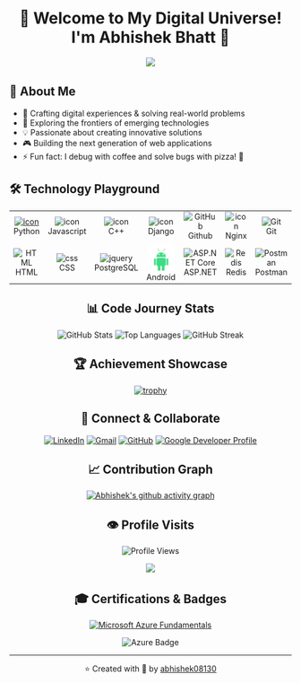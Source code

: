 <div align="center">
  
# 🌟 Welcome to My Digital Universe! I'm Abhishek Bhatt 🚀

<img src="https://user-images.githubusercontent.com/73097560/115834477-dbab4500-a447-11eb-908a-139a6edaec5c.gif">

</div>


## 🎯 About Me
- 🚀 Crafting digital experiences & solving real-world problems
- 🌱 Exploring the frontiers of emerging technologies
- 💡 Passionate about creating innovative solutions
- 🎮 Building the next generation of web applications
- ⚡ Fun fact: I debug with coffee and solve bugs with pizza! 🍕

## 🛠️ Technology Playground
<div align="center">


<table>
  <tr>
    <td align="center" width="96">
      <a href="#macropower-tech">
        <img src="https://techstack-generator.vercel.app/python-icon.svg" alt="icon" width="65" height="65" />
      </a>
      <br>Python
    </td>
    <td align="center" width="96">
        <img src="https://techstack-generator.vercel.app/js-icon.svg" alt="icon" width="65" height="65" />
      <br>Javascript
    </td>
    <td align="center" width="96">
        <img src="https://techstack-generator.vercel.app/cpp-icon.svg" alt="icon" width="65" height="65" />
      <br>C++
    </td>
    <td align="center" width="96">
        <img src="https://techstack-generator.vercel.app/django-icon.svg" alt="icon" width="65" height="65" />
      <br>Django
    </td>
    <td align="center" width="96">
        <img src="https://techstack-generator.vercel.app/github-icon.svg" width="65" height="65" alt="GitHub" />
      <br>Github
    </td>
    <td align="center" width="96">
        <img src="https://techstack-generator.vercel.app/nginx-icon.svg" alt="icon" width="50" height="50" />
      <br>Nginx
    </td>
    <td align="center" width="96">
        <img src="https://skillicons.dev/icons?i=git" width="48" height="48" alt="Git" />
      <br>Git
    </td>
      </tr>
  <tr>
    <td align="center"  width="96">
        <img src="https://skillicons.dev/icons?i=html" width="48" height="48" alt="HTML" />
      <br>HTML
    </td>
    <td align="center" width="96">
        <img src="https://skillicons.dev/icons?i=css" width="48" height="48" alt="css" />
      <br>CSS
    </td>
    <td align="center" width="96">
        <img src="https://skillicons.dev/icons?i=postgres" width="48" height="48" alt="jquery" />
      <br>PostgreSQL
    </td>
    <td align="center" width="96">
        <img src="and.svg" width="48" height="48" alt="android" />
      <br>Android
    </td>
    <td align="center" width="96">
        <img src="https://skillicons.dev/icons?i=dotnet" width="48" height="48" alt="ASP.NET Core" />
      <br>ASP.NET
    </td>
    <td align="center" width="96">
        <img src="https://skillicons.dev/icons?i=redis" width="48" height="48" alt="Redis" />
      <br>Redis
    </td>
    <td align="center" width="96">
        <img src="https://skillicons.dev/icons?i=postman" width="48" height="48" alt="Postman" />
      <br>Postman
    </td>
  </tr>
</table>

## 📊 Code Journey Stats
<div align="center">
  
<img src="https://github-readme-stats.vercel.app/api?username=abhishek08130&show_icons=true&theme=radical&border_radius=10&hide_border=true&bg_color=0D1117" alt="GitHub Stats" />
<img src="https://github-readme-stats.vercel.app/api/top-langs/?username=abhishek08130&layout=compact&theme=radical&border_radius=10&hide_border=true&bg_color=0D1117" alt="Top Languages" />
<img src="https://github-readme-streak-stats.herokuapp.com/?user=abhishek08130&theme=radical&border_radius=10&hide_border=true&background=0D1117" alt="GitHub Streak" />

</div>

## 🏆 Achievement Showcase
<div align="center">
  
[![trophy](https://github-profile-trophy.vercel.app/?username=abhishek08130&theme=radical&row=1&column=7&no-frame=true)](https://github.com/ryo-ma/github-profile-trophy)

</div>

## 🤝 Connect & Collaborate
<div align="center">
  
[![LinkedIn](https://img.shields.io/badge/LinkedIn-0077B5?style=for-the-badge&logo=linkedin&logoColor=white&hover=true)](https://www.linkedin.com/in/abhishekbhatt08130/)
[![Gmail](https://img.shields.io/badge/Gmail-D14836?style=for-the-badge&logo=gmail&logoColor=white)](mailto:abhishekbhatt08130@gmail.com)
[![GitHub](https://img.shields.io/badge/GitHub-100000?style=for-the-badge&logo=github&logoColor=white)](https://github.com/abhishek08130)
[![Google Developer Profile](https://img.shields.io/badge/Google_Developer-4285F4?style=for-the-badge&logo=google&logoColor=white)](https://g.dev/abhishekbhatt)

</div>

## 📈 Contribution Graph
[![Abhishek's github activity graph](https://github-readme-activity-graph.vercel.app/graph?username=abhishek08130&theme=radical&hide_border=true&bg_color=0D1117)](https://github.com/ashutosh00710/github-readme-activity-graph)

<div align="center">
  
## 👁️ Profile Visits
![Profile Views](https://komarev.com/ghpvc/?username=abhishek08130&color=00ff00&style=for-the-badge)

<img src="https://user-images.githubusercontent.com/73097560/115834477-dbab4500-a447-11eb-908a-139a6edaec5c.gif">

## 🎓 Certifications & Badges
[![Microsoft Azure Fundamentals](https://img.shields.io/badge/Azure_Fundamentals-0089D6?style=for-the-badge&logo=microsoft-azure&logoColor=white)](https://learn.microsoft.com/en-us/users/abhishekbhatt-8885/)

<div align="center">
  <img src="https://images.credly.com/size/110x110/images/be8fcaeb-c769-4858-b567-ffaaa73ce8cf/image.png" width="100" height="100" alt="Azure Badge"/>
</div>

</div>

---
⭐️ Created with 💖 by [abhishek08130](https://github.com/abhishek08130)
